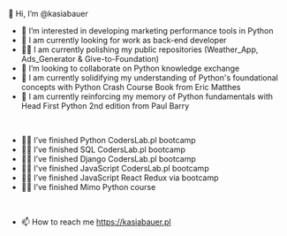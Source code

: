 👋 Hi, I’m @kasiabauer
- 👀 I’m interested in developing marketing performance tools in Python
- 🌱 I am currently looking for work as back-end developer
- 💅🏻 I am currently polishing my public repositories (Weather_App, Ads_Generator & Give-to-Foundation)
- 💞️ I’m looking to collaborate on Python knowledge exchange
- 📖 I am currently solidifying my understanding of Python's foundational concepts with Python Crash Course Book from Eric Matthes
- 📖 I am currently reinforcing my memory of Python fundamentals with Head First Python 2nd edition from Paul Barry
<br>

- 👩‍🚀 I’ve finished Python CodersLab.pl bootcamp
- 👩‍🚀 I’ve finished SQL CodersLab.pl bootcamp
- 👩‍🚀 I’ve finished Django CodersLab.pl bootcamp
- 👩‍🚀 I've finished JavaScript CodersLab.pl bootcamp
- 👩‍🚀 I’ve finished JavaScript React Redux via bootcamp
- 👩‍🚀 I’ve finished Mimo Python course

<br>

- 📫 How to reach me https://kasiabauer.pl

<!---
kasiabauer/kasiabauer is a ✨ special ✨ repository because its `README.md` (this file) appears on your GitHub profile.
You can click the Preview link to take a look at your changes.
--->
